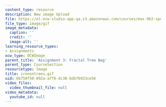 ```yaml
---
content_type: resource
description: New image Upload
file: https://ol-ocw-studio-app-qa.s3.amazonaws.com/courses/mas-962-special-topics-new-textiles-spring-2010/6b750f50092aaff8dc38bdb76933ce56_ironontrees.gif
file_type: image/gif
image_metadata:
  caption: ''
  credit: ''
  image-alt: ''
learning_resource_types:
- Assignments
ocw_type: OCWImage
parent_title: 'Assignment 3: Fractal Tree Bag'
parent_type: CourseSection
resourcetype: Image
title: ironontrees.gif
uid: 6b750f50-092a-aff8-dc38-bdb76933ce56
video_files:
  video_thumbnail_file: null
video_metadata:
  youtube_id: null
---
```

